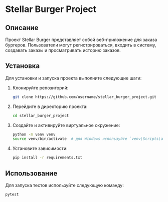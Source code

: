 # Stellar Burger Project

## Описание
Проект Stellar Burger представляет собой веб-приложение для заказа бургеров. Пользователи могут регистрироваться, входить в систему, создавать заказы и просматривать историю заказов.

## Установка
Для установки и запуска проекта выполните следующие шаги:

1. Клонируйте репозиторий:
    ```sh
    git clone https://github.com/username/stellar_burger_project.git
    ```

2. Перейдите в директорию проекта:
    ```sh
    cd stellar_burger_project
    ```

3. Создайте и активируйте виртуальное окружение:
    ```sh
    python -m venv venv
    source venv/bin/activate  # для Windows используйте `venv\Scripts\activate`
    ```

4. Установите зависимости:
    ```sh
    pip install -r requirements.txt
    ```

## Использование
Для запуска тестов используйте следующую команду:
```sh
pytest